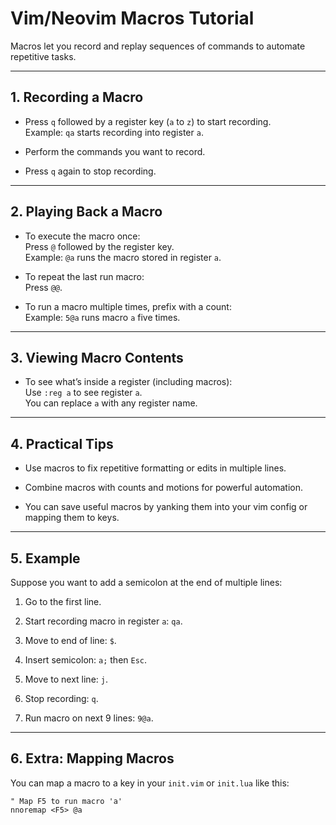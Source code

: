 # Vim/Neovim Macros Tutorial

Macros let you record and replay sequences of commands to automate repetitive tasks.

---

## 1. Recording a Macro

- Press `q` followed by a register key (`a` to `z`) to start recording.  
  Example: `qa` starts recording into register `a`.

- Perform the commands you want to record.

- Press `q` again to stop recording.

---

## 2. Playing Back a Macro

- To execute the macro once:  
  Press `@` followed by the register key.  
  Example: `@a` runs the macro stored in register `a`.

- To repeat the last run macro:  
  Press `@@`.

- To run a macro multiple times, prefix with a count:  
  Example: `5@a` runs macro `a` five times.

---

## 3. Viewing Macro Contents

- To see what’s inside a register (including macros):  
  Use `:reg a` to see register `a`.  
  You can replace `a` with any register name.

---

## 4. Practical Tips

- Use macros to fix repetitive formatting or edits in multiple lines.

- Combine macros with counts and motions for powerful automation.

- You can save useful macros by yanking them into your vim config or mapping them to keys.

---

## 5. Example

Suppose you want to add a semicolon at the end of multiple lines:

1. Go to the first line.

2. Start recording macro in register `a`: `qa`.

3. Move to end of line: `$`.

4. Insert semicolon: `a;` then `Esc`.

5. Move to next line: `j`.

6. Stop recording: `q`.

7. Run macro on next 9 lines: `9@a`.

---

## 6. Extra: Mapping Macros

You can map a macro to a key in your `init.vim` or `init.lua` like this:

```vim
" Map F5 to run macro 'a'
nnoremap <F5> @a
